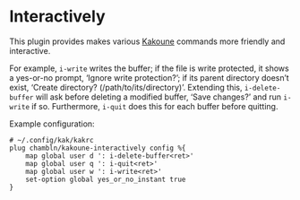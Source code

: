 # Interactively

This plugin provides makes various [Kakoune](https://kakoune.org)
commands more friendly and interactive.

For example, `i-write` writes the buffer; if the file is write protected, it
shows a yes-or-no prompt, ‘Ignore write protection?’; if its parent directory
doesn’t exist, ‘Create directory? (/path/to/its/directory)’. Extending this,
`i-delete-buffer` will ask before deleting a modified buffer, ‘Save changes?’
and run `i-write` if so. Furthermore, `i-quit` does this for each buffer
before quitting.

Example configuration:

```kak
# ~/.config/kak/kakrc
plug chambln/kakoune-interactively config %{
    map global user d ': i-delete-buffer<ret>'
    map global user q ': i-quit<ret>'
    map global user w ': i-write<ret>'
    set-option global yes_or_no_instant true
}
```
